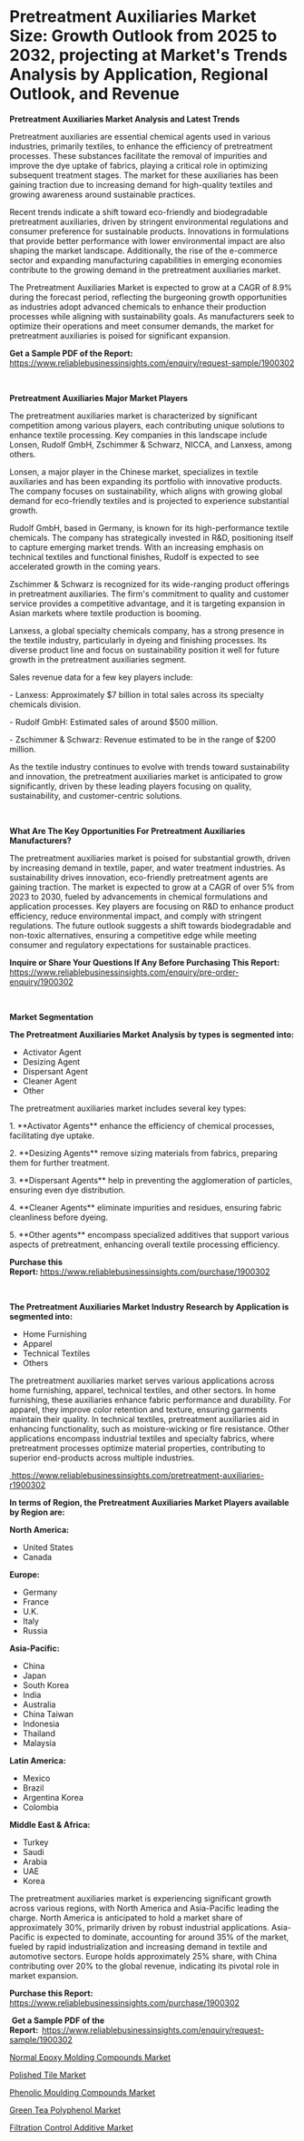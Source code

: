 <p><h1>Pretreatment Auxiliaries Market Size: Growth Outlook from 2025 to 2032, projecting at Market's Trends Analysis by Application, Regional Outlook, and Revenue</h1></p><p><strong>Pretreatment Auxiliaries Market Analysis and Latest Trends</strong></p>
<p><p>Pretreatment auxiliaries are essential chemical agents used in various industries, primarily textiles, to enhance the efficiency of pretreatment processes. These substances facilitate the removal of impurities and improve the dye uptake of fabrics, playing a critical role in optimizing subsequent treatment stages. The market for these auxiliaries has been gaining traction due to increasing demand for high-quality textiles and growing awareness around sustainable practices.</p><p>Recent trends indicate a shift toward eco-friendly and biodegradable pretreatment auxiliaries, driven by stringent environmental regulations and consumer preference for sustainable products. Innovations in formulations that provide better performance with lower environmental impact are also shaping the market landscape. Additionally, the rise of the e-commerce sector and expanding manufacturing capabilities in emerging economies contribute to the growing demand in the pretreatment auxiliaries market.</p><p>The Pretreatment Auxiliaries Market is expected to grow at a CAGR of 8.9% during the forecast period, reflecting the burgeoning growth opportunities as industries adopt advanced chemicals to enhance their production processes while aligning with sustainability goals. As manufacturers seek to optimize their operations and meet consumer demands, the market for pretreatment auxiliaries is poised for significant expansion.</p></p>
<p><strong>Get a Sample PDF of the Report:&nbsp;</strong> <a href="https://www.reliablebusinessinsights.com/enquiry/request-sample/1900302?utm_campaign=1950&utm_medium=2&utm_source=Github&utm_content=ia&utm_term=30012025&utm_id=pretreatment-auxiliaries">https://www.reliablebusinessinsights.com/enquiry/request-sample/1900302</a></p>
<p>&nbsp;</p>
<p><strong>Pretreatment Auxiliaries Major Market Players</strong></p>
<p><p>The pretreatment auxiliaries market is characterized by significant competition among various players, each contributing unique solutions to enhance textile processing. Key companies in this landscape include Lonsen, Rudolf GmbH, Zschimmer & Schwarz, NICCA, and Lanxess, among others.</p><p>Lonsen, a major player in the Chinese market, specializes in textile auxiliaries and has been expanding its portfolio with innovative products. The company focuses on sustainability, which aligns with growing global demand for eco-friendly textiles and is projected to experience substantial growth.</p><p>Rudolf GmbH, based in Germany, is known for its high-performance textile chemicals. The company has strategically invested in R&D, positioning itself to capture emerging market trends. With an increasing emphasis on technical textiles and functional finishes, Rudolf is expected to see accelerated growth in the coming years.</p><p>Zschimmer & Schwarz is recognized for its wide-ranging product offerings in pretreatment auxiliaries. The firm's commitment to quality and customer service provides a competitive advantage, and it is targeting expansion in Asian markets where textile production is booming.</p><p>Lanxess, a global specialty chemicals company, has a strong presence in the textile industry, particularly in dyeing and finishing processes. Its diverse product line and focus on sustainability position it well for future growth in the pretreatment auxiliaries segment.</p><p>Sales revenue data for a few key players include:</p><p>- Lanxess: Approximately $7 billion in total sales across its specialty chemicals division.</p><p>- Rudolf GmbH: Estimated sales of around $500 million.</p><p>- Zschimmer & Schwarz: Revenue estimated to be in the range of $200 million.</p><p>As the textile industry continues to evolve with trends toward sustainability and innovation, the pretreatment auxiliaries market is anticipated to grow significantly, driven by these leading players focusing on quality, sustainability, and customer-centric solutions.</p></p>
<p>&nbsp;</p>
<p><strong>What Are The Key Opportunities For Pretreatment Auxiliaries Manufacturers?</strong></p>
<p><p>The pretreatment auxiliaries market is poised for substantial growth, driven by increasing demand in textile, paper, and water treatment industries. As sustainability drives innovation, eco-friendly pretreatment agents are gaining traction. The market is expected to grow at a CAGR of over 5% from 2023 to 2030, fueled by advancements in chemical formulations and application processes. Key players are focusing on R&D to enhance product efficiency, reduce environmental impact, and comply with stringent regulations. The future outlook suggests a shift towards biodegradable and non-toxic alternatives, ensuring a competitive edge while meeting consumer and regulatory expectations for sustainable practices.</p></p>
<p><strong>Inquire or Share Your Questions If Any Before Purchasing This Report:</strong> <a href="https://www.reliablebusinessinsights.com/enquiry/pre-order-enquiry/1900302?utm_campaign=1950&utm_medium=2&utm_source=Github&utm_content=ia&utm_term=30012025&utm_id=pretreatment-auxiliaries">https://www.reliablebusinessinsights.com/enquiry/pre-order-enquiry/1900302</a></p>
<p>&nbsp;</p>
<p><strong>Market Segmentation</strong></p>
<p><strong>The Pretreatment Auxiliaries Market Analysis by types is segmented into:</strong></p>
<p><ul><li>Activator Agent</li><li>Desizing Agent</li><li>Dispersant Agent</li><li>Cleaner Agent</li><li>Other</li></ul></p>
<p><p>The pretreatment auxiliaries market includes several key types: </p><p>1. **Activator Agents** enhance the efficiency of chemical processes, facilitating dye uptake.</p><p>2. **Desizing Agents** remove sizing materials from fabrics, preparing them for further treatment.</p><p>3. **Dispersant Agents** help in preventing the agglomeration of particles, ensuring even dye distribution.</p><p>4. **Cleaner Agents** eliminate impurities and residues, ensuring fabric cleanliness before dyeing.</p><p>5. **Other agents** encompass specialized additives that support various aspects of pretreatment, enhancing overall textile processing efficiency.</p></p>
<p><strong>Purchase this Report:&nbsp;</strong><a href="https://www.reliablebusinessinsights.com/purchase/1900302?utm_campaign=1950&utm_medium=2&utm_source=Github&utm_content=ia&utm_term=30012025&utm_id=pretreatment-auxiliaries">https://www.reliablebusinessinsights.com/purchase/1900302</a></p>
<p>&nbsp;</p>
<p><strong>The Pretreatment Auxiliaries Market Industry Research by Application is segmented into:</strong></p>
<p><ul><li>Home Furnishing</li><li>Apparel</li><li>Technical Textiles</li><li>Others</li></ul></p>
<p><p>The pretreatment auxiliaries market serves various applications across home furnishing, apparel, technical textiles, and other sectors. In home furnishing, these auxiliaries enhance fabric performance and durability. For apparel, they improve color retention and texture, ensuring garments maintain their quality. In technical textiles, pretreatment auxiliaries aid in enhancing functionality, such as moisture-wicking or fire resistance. Other applications encompass industrial textiles and specialty fabrics, where pretreatment processes optimize material properties, contributing to superior end-products across multiple industries.</p></p>
<p><a href="https://www.reliablebusinessinsights.com/pretreatment-auxiliaries-r1900302?utm_campaign=1950&utm_medium=2&utm_source=Github&utm_content=ia&utm_term=30012025&utm_id=pretreatment-auxiliaries">&nbsp;https://www.reliablebusinessinsights.com/pretreatment-auxiliaries-r1900302</a></p>
<p><strong>In terms of Region, the Pretreatment Auxiliaries Market Players available by Region are:</strong></p>
<p>
    <p> <strong> North America: </strong>
        <ul>
            <li>United States</li>
            <li>Canada</li>
        </ul>
        </p> 
    <p> <strong> Europe: </strong>
        <ul>
            <li>Germany</li>
            <li>France</li>
            <li>U.K.</li>
            <li>Italy</li>
            <li>Russia</li>
        </ul>
        </p> 
    <p> <strong> Asia-Pacific: </strong>
        <ul>
            <li>China</li>
            <li>Japan</li>
            <li>South Korea</li>
            <li>India</li>
            <li>Australia</li>
            <li>China Taiwan</li>
            <li>Indonesia</li>
            <li>Thailand</li>
            <li>Malaysia</li>
        </ul>
        </p> 
    <p> <strong> Latin America: </strong>
        <ul>
            <li>Mexico</li>
            <li>Brazil</li>
            <li>Argentina Korea</li>
            <li>Colombia</li>
        </ul>
        </p> 
    <p> <strong> Middle East & Africa: </strong>
        <ul>
            <li>Turkey</li>
            <li>Saudi</li>
            <li>Arabia</li>
            <li>UAE</li>
            <li>Korea</li>
        </ul>
    </p>
    </p>
<p><p>The pretreatment auxiliaries market is experiencing significant growth across various regions, with North America and Asia-Pacific leading the charge. North America is anticipated to hold a market share of approximately 30%, primarily driven by robust industrial applications. Asia-Pacific is expected to dominate, accounting for around 35% of the market, fueled by rapid industrialization and increasing demand in textile and automotive sectors. Europe holds approximately 25% share, with China contributing over 20% to the global revenue, indicating its pivotal role in market expansion.</p></p>
<p><strong>Purchase this Report: </strong><a href="https://www.reliablebusinessinsights.com/purchase/1900302?utm_campaign=1950&utm_medium=2&utm_source=Github&utm_content=ia&utm_term=30012025&utm_id=pretreatment-auxiliaries">https://www.reliablebusinessinsights.com/purchase/1900302</a></p>
<p>&nbsp;<strong>Get a Sample PDF of the Report:&nbsp;&nbsp;</strong><a href="https://www.reliablebusinessinsights.com/enquiry/request-sample/1900302?utm_campaign=1950&utm_medium=2&utm_source=Github&utm_content=ia&utm_term=30012025&utm_id=pretreatment-auxiliaries">https://www.reliablebusinessinsights.com/enquiry/request-sample/1900302</a></p>
<p><strong></strong></p>
<p><p><a href="https://www.linkedin.com/pulse/normal-epoxy-molding-compounds-market-study-provides-eg8ec?utm_campaign=1950&utm_medium=2&utm_source=Github&utm_content=ia&utm_term=30012025&utm_id=pretreatment-auxiliaries">Normal Epoxy Molding Compounds Market</a></p><p><a href="https://github.com/deyniphytic/Market-Research-Report-List-1/blob/main/polished-tile-market.md?utm_campaign=1950&utm_medium=2&utm_source=Github&utm_content=ia&utm_term=30012025&utm_id=pretreatment-auxiliaries">Polished Tile Market</a></p><p><a href="https://www.linkedin.com/pulse/phenolic-moulding-compounds-market-growth-expected-85-ro2kc?utm_campaign=1950&utm_medium=2&utm_source=Github&utm_content=ia&utm_term=30012025&utm_id=pretreatment-auxiliaries">Phenolic Moulding Compounds Market</a></p><p><a href="https://github.com/haaszgettre6/Market-Research-Report-List-1/blob/main/green-tea-polyphenol-market.md?utm_campaign=1950&utm_medium=2&utm_source=Github&utm_content=ia&utm_term=30012025&utm_id=pretreatment-auxiliaries">Green Tea Polyphenol Market</a></p><p><a href="https://www.linkedin.com/pulse/filtration-control-additive-market-size-growth-trends-wxjyf?utm_campaign=1950&utm_medium=2&utm_source=Github&utm_content=ia&utm_term=30012025&utm_id=pretreatment-auxiliaries">Filtration Control Additive Market</a></p></p>